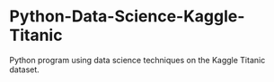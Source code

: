 # Python-Data-Science-Kaggle-Titanic
Python program using data science techniques on the Kaggle Titanic dataset.
